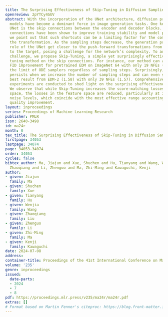 ```yaml
---
title: The Surprising Effectiveness of Skip-Tuning in Diffusion Sampling
openreview: 2pYTCy4GUV
abstract: With the incorporation of the UNet architecture, diffusion probabilistic
  models have become a dominant force in image generation tasks. One key design in
  UNet is the skip connections between the encoder and decoder blocks. Although skip
  connections have been shown to improve training stability and model performance,
  we point out that such shortcuts can be a limiting factor for the complexity of
  the transformation. As the sampling steps decrease, the generation process and the
  role of the UNet get closer to the push-forward transformations from Gaussian distribution
  to the target, posing a challenge for the network’s complexity. To address this
  challenge, we propose Skip-Tuning, a simple yet surprisingly effective training-free
  tuning method on the skip connections. For instance, our method can achieve 100%
  FID improvement for pretrained EDM on ImageNet 64 with only 19 NFEs (1.75), breaking
  the limit of ODE samplers regardless of sampling steps. Surprisingly, the improvement
  persists when we increase the number of sampling steps and can even surpass the
  best result from EDM-2 (1.58) with only 39 NFEs (1.57). Comprehensive exploratory
  experiments are conducted to shed light on the surprising effectiveness of our Skip-Tuning.
  We observe that while Skip-Tuning increases the score-matching losses in the pixel
  space, the losses in the feature space are reduced, particularly at intermediate
  noise levels, which coincide with the most effective range accounting for image
  quality improvement.
layout: inproceedings
series: Proceedings of Machine Learning Research
publisher: PMLR
issn: 2640-3498
id: ma24r
month: 0
tex_title: The Surprising Effectiveness of Skip-Tuning in Diffusion Sampling
firstpage: 34053
lastpage: 34074
page: 34053-34074
order: 34053
cycles: false
bibtex_author: Ma, Jiajun and Xue, Shuchen and Hu, Tianyang and Wang, Wenjia and Liu,
  Zhaoqiang and Li, Zhenguo and Ma, Zhi-Ming and Kawaguchi, Kenji
author:
- given: Jiajun
  family: Ma
- given: Shuchen
  family: Xue
- given: Tianyang
  family: Hu
- given: Wenjia
  family: Wang
- given: Zhaoqiang
  family: Liu
- given: Zhenguo
  family: Li
- given: Zhi-Ming
  family: Ma
- given: Kenji
  family: Kawaguchi
date: 2024-07-08
address:
container-title: Proceedings of the 41st International Conference on Machine Learning
volume: '235'
genre: inproceedings
issued:
  date-parts:
  - 2024
  - 7
  - 8
pdf: https://proceedings.mlr.press/v235/ma24r/ma24r.pdf
extras: []
# Format based on Martin Fenner's citeproc: https://blog.front-matter.io/posts/citeproc-yaml-for-bibliographies/
---
```

